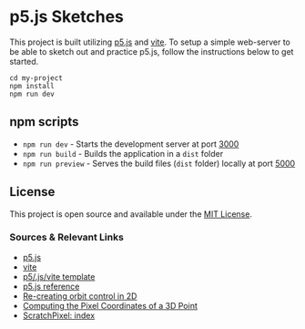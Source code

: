 # p5.js Sketches

This project is built utilizing [p5.js](https://p5js.org/) and [vite](https://vitejs.dev/). To setup a simple web-server to be able to sketch out and practice p5.js, follow the instructions below to get started.

```
cd my-project
npm install
npm run dev
```

## npm scripts

- `npm run dev` - Starts the development server at port [3000](http://localhost:3000/)
- `npm run build` - Builds the application in a `dist` folder
- `npm run preview` - Serves the build files (`dist` folder) locally at port [5000](http://localhost:3000/)

## License

This project is open source and available under the [MIT License](LICENSE).

### Sources & Relevant Links

- [p5.js](https://p5js.org/)
- [vite](https://vitejs.dev/)
- [p5/.js/vite template](https://github.com/makinteract/p5js-vite)
- [p5.js reference](https://p5js.org/reference/)
- [Re-creating orbit control in 2D](https://stackoverflow.com/questions/68986225/orbitcontrol-in-creategraphics-webgl-on-a-2d-canvas)
- [Computing the Pixel Coordinates of a 3D Point](https://www.scratchapixel.com/lessons/3d-basic-rendering/computing-pixel-coordinates-of-3d-point/mathematics-computing-2d-coordinates-of-3d-points.html)
- [ScratchPixel: index](https://www.scratchapixel.com/index.html)

